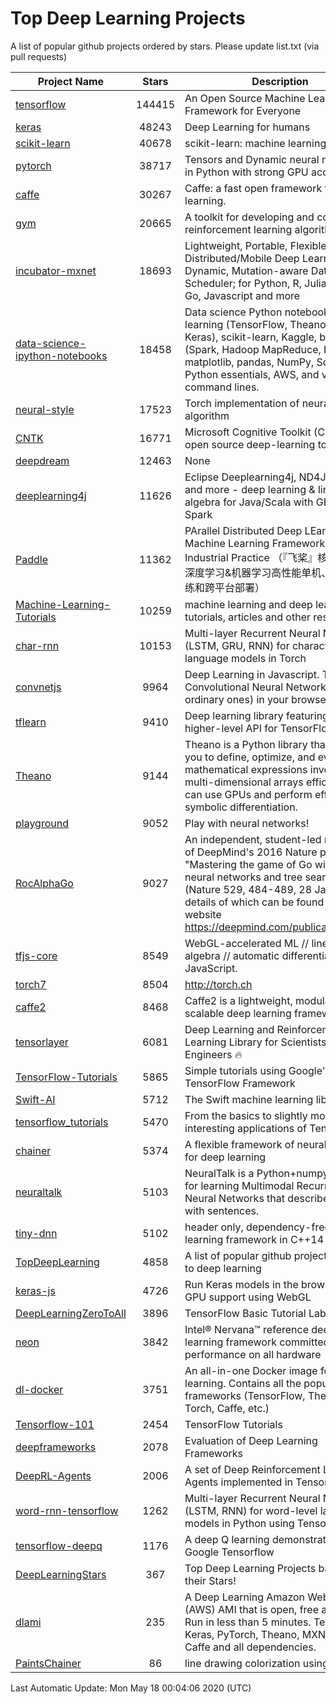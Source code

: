 # Top Deep Learning Projects
A list of popular github projects ordered by stars.
Please update list.txt (via pull requests)

|Project Name| Stars | Description |
| ---------- |:-----:| ----------- |
| [tensorflow](https://github.com/tensorflow/tensorflow) | 144415 | An Open Source Machine Learning Framework for Everyone |
| [keras](https://github.com/keras-team/keras) | 48243 | Deep Learning for humans |
| [scikit-learn](https://github.com/scikit-learn/scikit-learn) | 40678 | scikit-learn: machine learning in Python |
| [pytorch](https://github.com/pytorch/pytorch) | 38717 | Tensors and Dynamic neural networks in Python with strong GPU acceleration |
| [caffe](https://github.com/BVLC/caffe) | 30267 | Caffe: a fast open framework for deep learning. |
| [gym](https://github.com/openai/gym) | 20665 | A toolkit for developing and comparing reinforcement learning algorithms. |
| [incubator-mxnet](https://github.com/apache/incubator-mxnet) | 18693 | Lightweight, Portable, Flexible Distributed/Mobile Deep Learning with Dynamic, Mutation-aware Dataflow Dep Scheduler; for Python, R, Julia, Scala, Go, Javascript and more |
| [data-science-ipython-notebooks](https://github.com/donnemartin/data-science-ipython-notebooks) | 18458 | Data science Python notebooks: Deep learning (TensorFlow, Theano, Caffe, Keras), scikit-learn, Kaggle, big data (Spark, Hadoop MapReduce, HDFS), matplotlib, pandas, NumPy, SciPy, Python essentials, AWS, and various command lines. |
| [neural-style](https://github.com/jcjohnson/neural-style) | 17523 | Torch implementation of neural style algorithm |
| [CNTK](https://github.com/microsoft/CNTK) | 16771 | Microsoft Cognitive Toolkit (CNTK), an open source deep-learning toolkit |
| [deepdream](https://github.com/google/deepdream) | 12463 | None |
| [deeplearning4j](https://github.com/eclipse/deeplearning4j) | 11626 | Eclipse Deeplearning4j, ND4J, DataVec and more - deep learning & linear algebra for Java/Scala with GPUs + Spark |
| [Paddle](https://github.com/PaddlePaddle/Paddle) | 11362 | PArallel Distributed Deep LEarning: Machine Learning Framework from Industrial Practice （『飞桨』核心框架，深度学习&机器学习高性能单机、分布式训练和跨平台部署） |
| [Machine-Learning-Tutorials](https://github.com/ujjwalkarn/Machine-Learning-Tutorials) | 10259 | machine learning and deep learning tutorials, articles and other resources  |
| [char-rnn](https://github.com/karpathy/char-rnn) | 10153 | Multi-layer Recurrent Neural Networks (LSTM, GRU, RNN) for character-level language models in Torch |
| [convnetjs](https://github.com/karpathy/convnetjs) | 9964 | Deep Learning in Javascript. Train Convolutional Neural Networks (or ordinary ones) in your browser. |
| [tflearn](https://github.com/tflearn/tflearn) | 9410 | Deep learning library featuring a higher-level API for TensorFlow. |
| [Theano](https://github.com/Theano/Theano) | 9144 | Theano is a Python library that allows you to define, optimize, and evaluate mathematical expressions involving multi-dimensional arrays efficiently. It can use GPUs and perform efficient symbolic differentiation. |
| [playground](https://github.com/tensorflow/playground) | 9052 | Play with neural networks! |
| [RocAlphaGo](https://github.com/Rochester-NRT/RocAlphaGo) | 9027 | An independent, student-led replication of DeepMind's 2016 Nature publication, "Mastering the game of Go with deep neural networks and tree search" (Nature 529, 484-489, 28 Jan 2016), details of which can be found on their website https://deepmind.com/publications.html. |
| [tfjs-core](https://github.com/tensorflow/tfjs-core) | 8549 | WebGL-accelerated ML // linear algebra // automatic differentiation for JavaScript. |
| [torch7](https://github.com/torch/torch7) | 8504 | http://torch.ch |
| [caffe2](https://github.com/facebookarchive/caffe2) | 8468 | Caffe2 is a lightweight, modular, and scalable deep learning framework. |
| [tensorlayer](https://github.com/tensorlayer/tensorlayer) | 6081 | Deep Learning and Reinforcement Learning Library for Scientists and Engineers 🔥 |
| [TensorFlow-Tutorials](https://github.com/nlintz/TensorFlow-Tutorials) | 5865 | Simple tutorials using Google's TensorFlow Framework |
| [Swift-AI](https://github.com/Swift-AI/Swift-AI) | 5712 | The Swift machine learning library. |
| [tensorflow_tutorials](https://github.com/pkmital/tensorflow_tutorials) | 5470 | From the basics to slightly more interesting applications of Tensorflow |
| [chainer](https://github.com/chainer/chainer) | 5374 | A flexible framework of neural networks for deep learning |
| [neuraltalk](https://github.com/karpathy/neuraltalk) | 5103 | NeuralTalk is a Python+numpy project for learning Multimodal Recurrent Neural Networks that describe images with sentences. |
| [tiny-dnn](https://github.com/tiny-dnn/tiny-dnn) | 5102 | header only, dependency-free deep learning framework in C++14 |
| [TopDeepLearning](https://github.com/aymericdamien/TopDeepLearning) | 4858 | A list of popular github projects related to deep learning |
| [keras-js](https://github.com/transcranial/keras-js) | 4726 | Run Keras models in the browser, with GPU support using WebGL |
| [DeepLearningZeroToAll](https://github.com/hunkim/DeepLearningZeroToAll) | 3896 | TensorFlow Basic Tutorial Labs |
| [neon](https://github.com/NervanaSystems/neon) | 3842 | Intel® Nervana™ reference deep learning framework committed to best performance on all hardware |
| [dl-docker](https://github.com/floydhub/dl-docker) | 3751 | An all-in-one Docker image for deep learning. Contains all the popular DL frameworks (TensorFlow, Theano, Torch, Caffe, etc.) |
| [Tensorflow-101](https://github.com/sjchoi86/Tensorflow-101) | 2454 | TensorFlow Tutorials |
| [deepframeworks](https://github.com/zer0n/deepframeworks) | 2078 | Evaluation of Deep Learning Frameworks |
| [DeepRL-Agents](https://github.com/awjuliani/DeepRL-Agents) | 2006 | A set of Deep Reinforcement Learning Agents implemented in Tensorflow. |
| [word-rnn-tensorflow](https://github.com/hunkim/word-rnn-tensorflow) | 1262 | Multi-layer Recurrent Neural Networks (LSTM, RNN) for word-level language models in Python using TensorFlow. |
| [tensorflow-deepq](https://github.com/siemanko/tensorflow-deepq) | 1176 | A deep Q learning demonstration using Google Tensorflow |
| [DeepLearningStars](https://github.com/hunkim/DeepLearningStars) | 367 | Top Deep Learning Projects based on their Stars! |
| [dlami](https://github.com/ritchieng/dlami) | 235 | A Deep Learning Amazon Web Service (AWS) AMI that is open, free and works. Run in less than 5 minutes. TensorFlow, Keras, PyTorch, Theano, MXNet, CNTK, Caffe and all dependencies. |
| [PaintsChainer](https://github.com/taizan/PaintsChainer) | 86 | line drawing colorization using chainer |

Last Automatic Update: Mon May 18 00:04:06 2020 (UTC)
